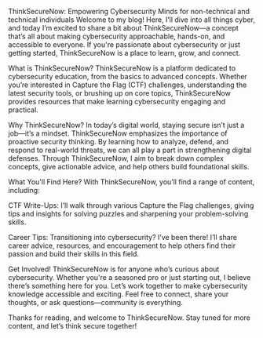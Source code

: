 ThinkSecureNow: Empowering Cybersecurity Minds for non-technical and technical individuals 
Welcome to my blog! Here, I’ll dive into all things cyber, and today I’m excited to share a bit about ThinkSecureNow—a concept that’s all about making cybersecurity approachable, hands-on, and accessible to everyone. If you're passionate about cybersecurity or just getting started, ThinkSecureNow is a place to learn, grow, and connect.

What is ThinkSecureNow?
ThinkSecureNow is a platform dedicated to cybersecurity education, from the basics to advanced concepts. Whether you’re interested in Capture the Flag (CTF) challenges, understanding the latest security tools, or brushing up on core topics, ThinkSecureNow provides resources that make learning cybersecurity engaging and practical.

Why ThinkSecureNow?
In today’s digital world, staying secure isn’t just a job—it’s a mindset. ThinkSecureNow emphasizes the importance of proactive security thinking. By learning how to analyze, defend, and respond to real-world threats, we can all play a part in strengthening digital defenses. Through ThinkSecureNow, I aim to break down complex concepts, give actionable advice, and help others build foundational skills.

What You'll Find Here?
With ThinkSecureNow, you’ll find a range of content, including:

CTF Write-Ups: I’ll walk through various Capture the Flag challenges, giving tips and insights for solving puzzles and sharpening your problem-solving skills.

Career Tips: Transitioning into cybersecurity? I’ve been there! I’ll share career advice, resources, and encouragement to help others find their passion and build their skills in this field.

Get Involved!
ThinkSecureNow is for anyone who’s curious about cybersecurity. Whether you're a seasoned pro or just starting out, I believe there’s something here for you. Let’s work together to make cybersecurity knowledge accessible and exciting. Feel free to connect, share your thoughts, or ask questions—community is everything.

Thanks for reading, and welcome to ThinkSecureNow. Stay tuned for more content, and let’s think secure together!
